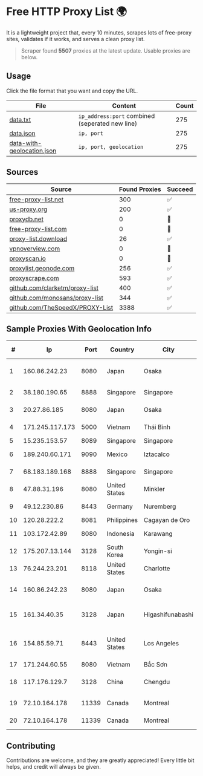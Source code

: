 
# Free HTTP Proxy List 🌍

It is a lightweight project that, every 10 minutes, scrapes lots of free-proxy sites, validates if it works, and serves a clean proxy list.


> Scraper found **5507** proxies at the latest update. Usable proxies are below.

## Usage

Click the file format that you want and copy the URL.


|File|Content|Count|
|----|-------|-----|
|[data.txt](https://raw.githubusercontent.com/themiralay/Proxy-List-World/master/data.txt)|`ip_address:port` combined (seperated new line)|275|
|[data.json](https://raw.githubusercontent.com/themiralay/Proxy-List-World/master/data.json)|`ip, port`|275|
|[data-with-geolocation.json](https://raw.githubusercontent.com/themiralay/Proxy-List-World/master/data-with-geolocation.json)|`ip, port, geolocation`|275|

## Sources

|Source|Found Proxies|Succeed|
|------|-------------|-------|
|[free-proxy-list.net](https://free-proxy-list.net)|300|✅|
|[us-proxy.org](https://www.us-proxy.org)|200|✅|
|[proxydb.net](http://proxydb.net)|0|🚫|
|[free-proxy-list.com](https://free-proxy-list.com/?page=&port=&type%5B%5D=http&type%5B%5D=https&up_time=0&search=Search)|0|🚫|
|[proxy-list.download](https://www.proxy-list.download/HTTP)|26|✅|
|[vpnoverview.com](https://vpnoverview.com/privacy/anonymous-browsing/free-proxy-servers)|0|🚫|
|[proxyscan.io](https://www.proxyscan.io)|0|🚫|
|[proxylist.geonode.com](https://proxylist.geonode.com/api/proxy-list?limit=300&page=1&sort_by=lastChecked&sort_type=desc&protocols=http,https)|256|✅|
|[proxyscrape.com](https://api.proxyscrape.com/v2/?request=displayproxies&protocol=http&timeout=10000&country=all&ssl=all&anonymity=all)|593|✅|
|[github.com/clarketm/proxy-list](https://raw.githubusercontent.com/clarketm/proxy-list/master/proxy-list-raw.txt)|400|✅|
|[github.com/monosans/proxy-list](https://raw.githubusercontent.com/monosans/proxy-list/main/proxies/http.txt)|344|✅|
|[github.com/TheSpeedX/PROXY-List](https://raw.githubusercontent.com/TheSpeedX/PROXY-List/master/http.txt)|3388|✅|


## Sample Proxies With Geolocation Info

|#|Ip|Port|Country|City|Internet Service Provider|
|-|--|----|-------|----|-------------------------|
|1|160.86.242.23|8080|Japan|Osaka|Sony Network Communications Inc|
|2|38.180.190.65|8888|Singapore|Singapore|M247 Europe SRL|
|3|20.27.86.185|8080|Japan|Osaka|Microsoft Corporation|
|4|171.245.117.173|5000|Vietnam|Thái Bình|Viettel Corporation|
|5|15.235.153.57|8089|Singapore|Singapore|OVH Hosting|
|6|189.240.60.171|9090|Mexico|Iztacalco|Uninet S.A. de C.V.|
|7|68.183.189.168|8888|Singapore|Singapore|DigitalOcean, LLC|
|8|47.88.31.196|8080|United States|Minkler|Alibaba.com LLC|
|9|49.12.230.86|8443|Germany|Nuremberg|Hetzner Online GmbH|
|10|120.28.222.2|8081|Philippines|Cagayan de Oro|Globe Telecom|
|11|103.172.42.89|8080|Indonesia|Karawang|PT Media Solusi Sukses|
|12|175.207.13.144|3128|South Korea|Yongin-si|Korea Telecom|
|13|76.244.23.201|8118|United States|Charlotte|AT&T Services, Inc.|
|14|160.86.242.23|8080|Japan|Osaka|Sony Network Communications Inc|
|15|161.34.40.35|3128|Japan|Higashifunabashi|NTT PC Communications, Inc.|
|16|154.85.59.71|8443|United States|Los Angeles|Beijing Baidu Netcom Science and Technology Co., Ltd.|
|17|171.244.60.55|8080|Vietnam|Bắc Sơn|VIETEL|
|18|117.176.129.7|3128|China|Chengdu|China Mobile communications corporation|
|19|72.10.164.178|11339|Canada|Montreal|GloboTech Communications|
|20|72.10.164.178|11339|Canada|Montreal|GloboTech Communications|



## Contributing

Contributions are welcome, and they are greatly appreciated! Every
little bit helps, and credit will always be given.

